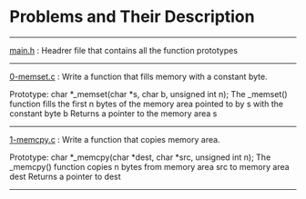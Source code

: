 # Problems and Their Description
________________________________
[main.h](https://github.com/Nardin151/alx-low_level_programming/blob/master/0x07-pointers_arrays_strings/main.h) : Headrer file that contains all the function prototypes
________________________________
[0-memset.c](https://github.com/Nardin151/alx-low_level_programming/blob/master/0x07-pointers_arrays_strings/0-memset.c) : Write a function that fills memory with a constant byte.

Prototype: char *_memset(char *s, char b, unsigned int n);
The _memset() function fills the first n bytes of the memory area pointed to by s with the constant byte b
Returns a pointer to the memory area s
________________________________
[1-memcpy.c](https://github.com/Nardin151/alx-low_level_programming/blob/master/0x07-pointers_arrays_strings/1-memcpy.c) : Write a function that copies memory area.

Prototype: char *_memcpy(char *dest, char *src, unsigned int n);
The _memcpy() function copies n bytes from memory area src to memory area dest
Returns a pointer to dest
________________________________

